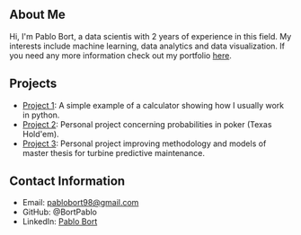 ## About Me

Hi, I'm Pablo Bort, a data scientis with 2 years of experience in this field. My interests include machine learning, data analytics and data visualization. If you need any more information check out my portfolio [here](https://bortpablo.github.io/).

## Projects

- [Project 1](https://github.com/BortPablo/calculator-test): A simple example of a calculator showing how I usually work in python.
- [Project 2](https://github.com/BortPablo/poker): Personal project concerning probabilities in poker (Texas Hold'em).
- [Project 3](https://github.com/BortPablo/turbine_predictive_maintenance): Personal project improving methodology and models of master thesis for turbine predictive maintenance.

## Contact Information

- Email: pablobort98@gmail.com
- GitHub: @BortPablo
- LinkedIn: [Pablo Bort](https://www.linkedin.com/in/pablo-bort-gomez/)
